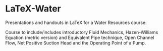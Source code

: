 # LaTeX-Water
Presentations and handouts in LaTeX for a Water Resources course.

Course to include/includes introductory Fluid Mechanics, Hazen-Williams Equation (metric version) and Equivalent Pipe technique, Open Channel Flow, Net Positive Suction Head and the Operating Point of a Pump.
